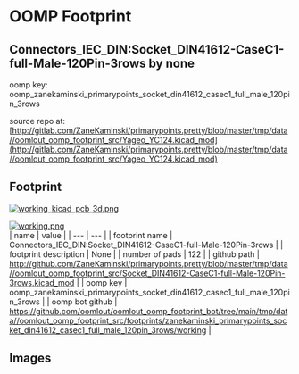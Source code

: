 # OOMP Footprint  
## Connectors_IEC_DIN:Socket_DIN41612-CaseC1-full-Male-120Pin-3rows  by none  
  
oomp key: oomp_zanekaminski_primarypoints_socket_din41612_casec1_full_male_120pin_3rows  
  
source repo at: [http://gitlab.com/ZaneKaminski/primarypoints.pretty/blob/master/tmp/data//oomlout_oomp_footprint_src/Yageo_YC124.kicad_mod](http://gitlab.com/ZaneKaminski/primarypoints.pretty/blob/master/tmp/data//oomlout_oomp_footprint_src/Yageo_YC124.kicad_mod)  
## Footprint  
  
[![working_kicad_pcb_3d.png](working_kicad_pcb_3d_600.png)](working_kicad_pcb_3d.png)  
  
[![working.png](working_600.png)](working.png)  
| name | value | 
| --- | --- | 
| footprint name | Connectors_IEC_DIN:Socket_DIN41612-CaseC1-full-Male-120Pin-3rows | 
| footprint description | None | 
| number of pads | 122 | 
| github path | http://github.com/ZaneKaminski/primarypoints.pretty/blob/master/tmp/data//oomlout_oomp_footprint_src/Socket_DIN41612-CaseC1-full-Male-120Pin-3rows.kicad_mod | 
| oomp key | oomp_zanekaminski_primarypoints_socket_din41612_casec1_full_male_120pin_3rows | 
| oomp bot github | https://github.com/oomlout/oomlout_oomp_footprint_bot/tree/main/tmp/data//oomlout_oomp_footprint_src/footprints/zanekaminski_primarypoints_socket_din41612_casec1_full_male_120pin_3rows/working | 
## Images  

